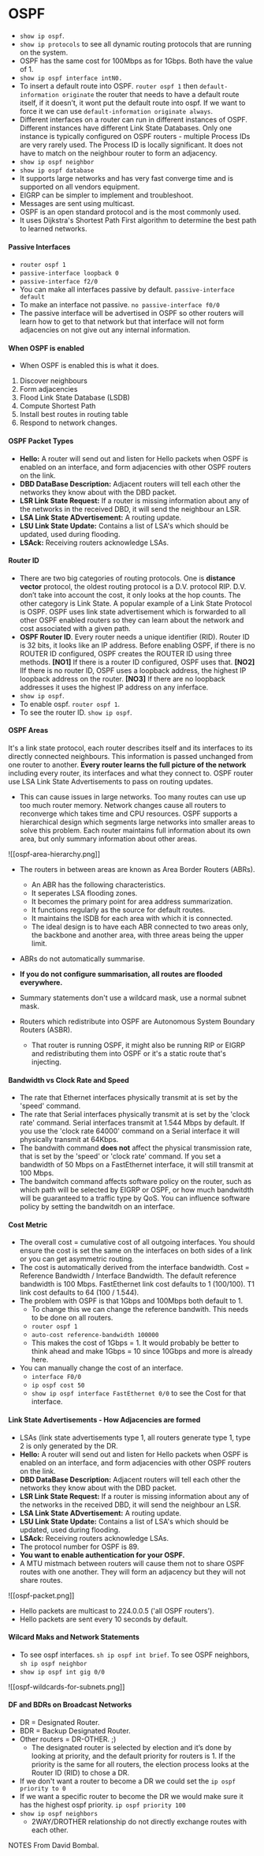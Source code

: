 # OSPF #
-   `show ip ospf`.
-   `show ip protocols` to see all dynamic routing protocols that are running on the system.
-   OSPF has the same cost for 100Mbps as for 1Gbps. Both have the value of 1.
-   `show ip ospf interface intN0.`
-   To insert a default route into OSPF. `router ospf 1` then `default-information originate` the router that needs to have a default route itself, if it doesn’t, it wont put the default route into ospf. If we want to force it we can use `default-information originate always`.
- Different interfaces on a router can run in different instances of OSPF. Different instances have different Link State Databases. Only one instance is typically configured on OSPF routers - multiple Process IDs are very rarely used. The Process ID is locally significant. It does not have to match on the neighbour router to form an adjacency.
- `show ip ospf neighbor`
- ```show ip ospf database``` 
- It supports large networks and has very fast converge time and is supported on all vendors equipment.
- EIGRP can be simpler to implement and troubleshoot.
- Messages are sent using multicast.
- OSPF is an open standard protocol and is the most commonly used.
- It uses Dijkstra's Shortest Path First algorithm to determine the best path to learned networks.

#### Passive Interfaces ####
- ```router ospf 1```
- ```passive-interface loopback 0```
- ```passive-interface f2/0```
- You can make all interfaces passive by default. ```passive-interface default``` 
- To make an interface not passive. ```no passive-interface f0/0``` 
- The passive interface will be advertised in OSPF so other routers will learn how to get to that network but that interface will not form adjacencies on not give out any internal information.

#### When OSPF is enabled ####
- When OSPF is enabled this is what it does.
1) Discover neighbours
2) Form adjacencies
3) Flood Link State Database (LSDB)
4) Compute Shortest Path
5) Install best routes in routing table
6) Respond to network changes.

#### OSPF Packet Types ####
- **Hello:** A router will send out and listen for Hello packets when OSPF is enabled on an interface, and form adjacencies with other OSPF routers on the link.
- **DBD DataBase Description:** Adjacent routers will tell each other the networks they know about with the DBD packet.
- **LSR Link State Request:** If a router is missing information about any of the networks in the received DBD, it will send the neighbour an LSR.
- **LSA Link State ADvertisement:** A routing update.
- **LSU Link State Update:** Contains a list of LSA's which should be updated, used during flooding.
- **LSAck:** Receiving routers acknowledge LSAs.

#### Router ID ####

-   There are two big categories of routing protocols. One is **distance vector** protocol, the oldest routing protocol is a D.V. protocol RIP. D.V. don’t take into account the cost, it only looks at the hop counts. The other category is Link State. A popular example of a Link State Protocol is OSPF. OSPF uses link state advertisement which is forwarded to all other OSPF enabled routers so they can learn about the network and cost associated with a given path.
-   **OSPF Router ID**. Every router needs a unique identifier (RID). Router ID is 32 bits, it looks like an IP address. Before enabling OSPF, if there is no ROUTER ID configured, OSPF creates the ROUTER ID using three methods. **[NO1]** If there is a router ID configured, OSPF uses that. **[NO2]** IIf there is no router ID, OSPF uses a loopback address, the highest IP loopback address on the router. **[NO3]** If there are no loopback addresses it uses the highest IP address on any inferface.
- `show ip ospf`.
- To enable ospf. `router ospf 1`.
- To see the router ID. `show ip ospf`.

#### OSPF Areas ####
It's a link state protocol, each router describes itself and its interfaces to its directly connected neighbours. This information is passed unchanged from one router to another. **Every router learns the full picture of the network** including every router, its interfaces and what they connect to. OSPF router use LSA Link State Advertisements to pass on routing updates.
-  This can cause issues in large networks. Too many routes can use up too much router memory. Network changes cause all routers to reconverge which takes time and CPU resources. OSPF supports a hierarchical design which segments large networks into smaller areas to solve this problem. Each router maintains full information about its own area, but only summary information about other areas.

![[ospf-area-hierarchy.png]]
- The routers in between areas are known as Area Border Routers (ABRs).
	- An ABR has the following characteristics.
	- It seperates LSA flooding zones.
	- It becomes the primary point for area address summarization.
	- It functions regularly as the source for default routes.
	- It maintains the lSDB for each area with which it is connected.
	- The ideal design is to have each ABR connected to two areas only, the backbone and another area, with three areas being the upper limit.
- ABRs do not automatically summarise.
- **If you do not configure summarisation, all routes are flooded everywhere.**
- Summary statements don't use a wildcard mask, use a normal subnet mask.

- Routers which redistribute into OSPF are Autonomous System Boundary Routers (ASBR). 
	- That router is running OSPF, it might also be running RIP or EIGRP and redistributing them into OSPF or it's a static route that's injecting.

#### Bandwidth vs Clock Rate and Speed ####
- The rate that Ethernet interfaces physically transmit at is set by the 'speed' command.
- The rate that Serial interfaces physically transmit at is set by the 'clock rate' command. Serial interfaces transmit at 1.544 Mbps by default. If you use the 'clock rate 64000' command on a Serial interface it will physically transmit at 64Kbps.
- The bandwith command **does not** affect the physical transmission rate, that is set by the 'speed' or 'clock rate' command. If you set a bandwidth of 50 Mbps on a FastEthernet interface, it will still transmit at 100 Mbps.
- The bandwitch command affects software policy on the router, such as which path will be selected by EIGRP or OSPF, or how much bandwitdth will be guaranteed to a traffic type by QoS. You can influence software policy by setting the bandwitdh on an interface.

#### Cost Metric ####
- The overall cost = cumulative cost of all outgoing interfaces. You should ensure the cost is set the same on the interfaces on both sides of a link or you can get asymmetric routing.
- The cost is automatically derived from the interface bandwidth. Cost = Reference Bandwidth / Interface Bandwidth. The default reference bandwidth is 100 Mbps. FastEthernet link cost defaults to 1 (100/100). T1 link cost defaults to 64 (100 / 1.544).
- The problem with OSPF is that 1Gbps and 100Mbps both default to 1.
	- To change this we can change the reference bandwith. This needs to be done on all routers.
	- ```router ospf 1```
	- ```auto-cost reference-bandwidth 100000```
	- This makes the cost of 1Gbps = 1. It would probably be better to think ahead and make 1Gbps = 10 since 10Gbps and more is already here.
- You can manually change the cost of an interface.
	- ```interface F0/0```
	- ```ip ospf cost 50```
	- ```show ip ospf interface FastEthernet 0/0``` to see the Cost for that interface.

#### Link State Advertisements - How Adjacencies are formed ####

-   LSAs (link state advertisements type 1, all routers generate type 1, type 2 is only generated by the DR.
- **Hello:** A router will send out and listen for Hello packets when OSPF is enabled on an interface, and form adjacencies with other OSPF routers on the link.
- **DBD DataBase Description:** Adjacent routers will tell each other the networks they know about with the DBD packet.
- **LSR Link State Request:** If a router is missing information about any of the networks in the received DBD, it will send the neighbour an LSR.
- **LSA Link State ADvertisement:** A routing update.
- **LSU Link State Update:** Contains a list of LSA's which should be updated, used during flooding.
- **LSAck:** Receiving routers acknowledge LSAs.
- The protocol number for OSPF is 89.
- **You want to enable authentication for your OSPF.**
- A MTU mistmach between routers will cause them not to share OSPF routes with one another. They will form an adjacency but they will not share routes.

![[ospf-packet.png]]
- Hello packets are multicast to 224.0.0.5 ('all OSPF routers').
- Hello packets are sent every 10 seconds by default.

#### Wilcard Maks and Network Statements #### 
-   To see ospf interfaces. `sh ip ospf int brief`. To see OSPF neighbors, `sh ip ospf neighbor`
-   `show ip ospf int gig 0/0`

![[ospf-wildcards-for-subnets.png]]

#### DF and BDRs on Broadcast Networks ####
-   DR = Designated Router.
-   BDR = Backup Designated Router.
-   Other routers = DR-OTHER. ;)
    -   The designated router is selected by election and it’s done by looking at priority, and the default priority for routers is 1. If the priority is the same for all routers, the election process looks at the Router ID (RID) to chose a DR.
- If we don't want a router to become a DR we could set the ```ip ospf priority to 0```
- If we want a specific router to become the DR we would make sure it has the highest ospf priority. ```ip ospf priority 100```
- ```show ip ospf neighbors``` 
	- 2WAY/DROTHER relationship do not directly exchange routes with each other.



NOTES From David Bombal.
